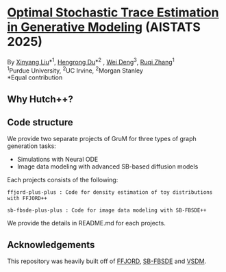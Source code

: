 # [Optimal Stochastic Trace Estimation in Generative Modeling](https://openreview.net/forum?id=tYVDkoymXT&referrer=%5Bthe%20profile%20of%20Ruqi%20Zhang%5D(%2Fprofile%3Fid%3D~Ruqi_Zhang1)) (AISTATS 2025)

By [Xinyang Liu](https://xinyangatk.github.io)\*<sup>1</sup>, [Hengrong Du](https://hengrongdu.netlify.app)\*<sup>2</sup> , [Wei Deng](https://www.weideng.org)<sup>3</sup>, [Ruqi Zhang](https://ruqizhang.github.io)<sup>1</sup>
\
<sup>1</sup>Purdue University, <sup>2</sup>UC Irvine, <sup>2</sup>Morgan Stanley
\
\*Equal contribution

<a name="why Hutch++?"></a>
## Why Hutch++?



<a name="code structure"></a>
## Code structure

We provide two separate projects of GruM for three types of graph generation tasks:
- Simulations with Neural ODE
- Image data modeling with advanced SB-based diffusion models

Each projects consists of the following:
```
ffjord-plus-plus : Code for density estimation of toy distributions with FFJORD++
```

```
sb-fbsde-plus-plus : Code for image data modeling with SB-FBSDE++
```

We provide the details in README.md for each projects.
 
<a name="acknowledgements"></a>
## Acknowledgements
This repository was heavily built off of [FFJORD](https://github.com/rtqichen/ffjord), [SB-FBSDE](https://github.com/ghliu/SB-FBSDE) and [VSDM](https://github.com/WayneDW/Variational_Schrodinger_Diffusion_Model).

<!-- <a name="citation"></a>
## Citation
```
@article{liu2024advancing,
  title={Advancing Graph Generation through Beta Diffusion},
  author={Liu, Xinyang and He, Yilin and Chen, Bo and Zhou, Mingyuan},
  journal={arXiv preprint arXiv:2406.09357},
  year={2024}
}
``` -->